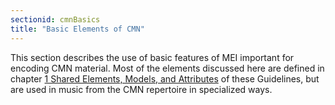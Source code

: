 ```yaml
---
sectionid: cmnBasics
title: "Basic Elements of CMN"
---
```




This section describes the use of basic features of MEI important for encoding CMN
material.
Most of the elements discussed here are defined in chapter <a class="link_ptr" title="Shared Elements, Models, and Attributes" href="/v3/guidelines/shared.html">1 Shared Elements, Models, and Attributes</a> of these
Guidelines, but are used in music from the CMN repertoire in specialized ways.









